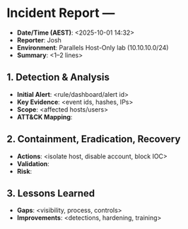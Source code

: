 # Incident Report — <Short Title>

- **Date/Time (AEST)**: <2025-10-01 14:32>
- **Reporter**: Josh
- **Environment**: Parallels Host-Only lab (10.10.10.0/24)
- **Summary**: <1–2 lines>

## 1. Detection & Analysis
- **Initial Alert**: <rule/dashboard/alert id>
- **Key Evidence**: <event ids, hashes, IPs>
- **Scope**: <affected hosts/users>
- **ATT&CK Mapping**: <Txxxx>

## 2. Containment, Eradication, Recovery
- **Actions**: <isolate host, disable account, block IOC>
- **Validation**: <post-action checks>
- **Risk**: <residual risk after actions>

## 3. Lessons Learned
- **Gaps**: <visibility, process, controls>
- **Improvements**: <detections, hardening, training>

